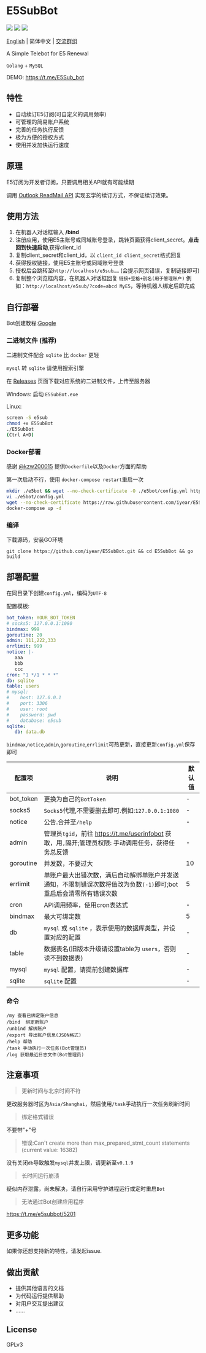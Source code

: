 # E5SubBot

![](https://img.shields.io/github/go-mod/go-version/iyear/E5SubBot?style=flat-square)
![](https://img.shields.io/badge/license-GPL-lightgrey.svg?style=flat-square)
![](https://img.shields.io/github/v/release/iyear/E5SubBot?color=green&style=flat-square)

[English](https://github.com/iyear/E5SubBot) | 简体中文 | [交流群组](https://t.me/e5subbot)

A Simple Telebot for E5 Renewal

`Golang` + `MySQL`

DEMO: https://t.me/E5Sub_bot

## 特性

- 自动续订E5订阅(可自定义的调用频率)
- 可管理的简易账户系统
- 完善的任务执行反馈
- 极为方便的授权方式
- 使用并发加快运行速度

## 原理

E5订阅为开发者订阅，只要调用相关API就有可能续期

调用 [Outlook ReadMail API](https://docs.microsoft.com/zh-cn/graph/api/user-list-messages?view=graph-rest-1.0&tabs=http)
实现玄学的续订方式，不保证续订效果。

## 使用方法

1. 在机器人对话框输入 **/bind**
2. 注册应用，使用E5主账号或同域账号登录，跳转页面获得client_secret。**点击回到快速启动**,获得client_id
3. 复制client_secret和client_id，以 `client_id client_secret`格式回复
4. 获得授权链接，使用E5主账号或同域账号登录
5. 授权后会跳转至`http://localhost/e5sub……`  (会提示网页错误，复制链接即可)
6. 复制整个浏览框内容，在机器人对话框回复 `链接+空格+别名(用于管理账户)`
   例如：`http://localhost/e5sub/?code=abcd MyE5`，等待机器人绑定后即完成

## 自行部署

Bot创建教程:[Google](https://www.google.com/search?q=telegram+Bot%E5%88%9B%E5%BB%BA%E6%95%99%E7%A8%8B)

### 二进制文件 (推荐)

二进制文件配合 `sqlite` 比 `docker` 更轻

`mysql` 转 `sqlite` 请使用搜索引擎

在 [Releases](https://github.com/iyear/E5SubBot/releases) 页面下载对应系统的二进制文件，上传至服务器

Windows: 启动 `E5SubBot.exe`

Linux:

```bash
screen -S e5sub
chmod +x E5SubBot
./E5SubBot
(Ctrl A+D)
```

### Docker部署

感谢 [@kzw200015](https://github.com/kzw200015) 提供`Dockerfile`以及`Docker`方面的帮助

第一次启动不行，使用 `docker-compose restart`重启一次

```bash
mkdir ./e5bot && wget --no-check-certificate -O ./e5bot/config.yml https://raw.githubusercontent.com/iyear/E5SubBot/master/config.yml.example
vi ./e5bot/config.yml
wget --no-check-certificate https://raw.githubusercontent.com/iyear/E5SubBot/master/docker-compose.yml
docker-compose up -d
```

### 编译

下载源码，安装GO环境

```shell
git clone https://github.com/iyear/E5SubBot.git && cd E5SubBot && go build
```

## 部署配置

在同目录下创建`config.yml`，编码为`UTF-8`

配置模板:

```yaml
bot_token: YOUR_BOT_TOKEN
# socks5: 127.0.0.1:1080
bindmax: 999
goroutine: 20
admin: 111,222,333
errlimit: 999
notice: |-
   aaa
   bbb
   ccc
cron: "1 */1 * * *"
db: sqlite
table: users
# mysql:
#    host: 127.0.0.1
#    port: 3306
#    user: root
#    password: pwd
#    database: e5sub
sqlite:
   db: data.db
```

`bindmax`,`notice`,`admin`,`goroutine`,`errlimit`可热更新，直接更新`config.yml`保存即可

|  配置项   | 说明  |默认值|
|  ----  | ----  | ---- |
| bot_token  | 更换为自己的`BotToken` | -|
| socks5  | `Socks5`代理,不需要删去即可.例如:`127.0.0.1:1080` |-|
|notice|公告.合并至`/help`|-|
|admin|管理员`tgid`，前往 https://t.me/userinfobot 获取，用`,`隔开;管理员权限: 手动调用任务，获得任务总反馈|-|
|goroutine|并发数，不要过大|10|
|errlimit|单账户最大出错次数，满后自动解绑单账户并发送通知，不限制错误次数将值改为负数`(-1)`即可;bot重启后会清零所有错误次数|5|
|cron|API调用频率，使用cron表达式|-|
|bindmax|最大可绑定数|5|
|db|`mysql` 或 `sqlite` ，表示使用的数据库类型，并设置对应的配置|-|
|table|数据表名(旧版本升级请设置table为 `users`，否则读不到数据表)|-|
|mysql|`mysql` 配置，请提前创建数据库|-|
|sqlite|`sqlite` 配置|-|

### 命令

```
/my 查看已绑定账户信息  
/bind  绑定新账户  
/unbind 解绑账户  
/export 导出账户信息(JSON格式) 
/help 帮助  
/task 手动执行一次任务(Bot管理员)  
/log 获取最近日志文件(Bot管理员)  
```

## 注意事项

> 更新时间与北京时间不符

更改服务器时区为`Asia/Shanghai`，然后使用`/task`手动执行一次任务刷新时间

> 绑定格式错误

不要带"+"号

> 错误:Can't create more than max_prepared_stmt_count statements (current value: 16382)

没有关闭`db`导致触发`mysql`并发上限，请更新至`v0.1.9`

> 长时间运行崩溃

疑似内存泄露，尚未解决，请自行采用守护进程运行或定时重启`Bot`

> 无法通过Bot创建应用程序

https://t.me/e5subbot/5201

## 更多功能

如果你还想支持新的特性，请发起issue.

## 做出贡献

- 提供其他语言的文档
- 为代码运行提供帮助
- 对用户交互提出建议
- ……

## License

GPLv3 
